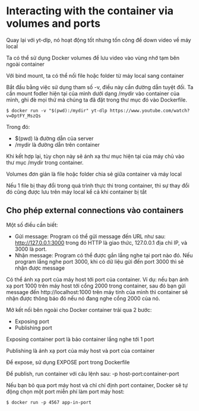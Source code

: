# Interacting with the container via volumes and ports


Quay lại với yt-dlp, nó hoạt động tốt nhưng tốn công để down video về máy local

Ta có thể sử dụng Docker volumes để lưu video vào vùng nhớ tạm bên ngoài container

Với bind mount, ta có thể nối file hoặc folder từ máy local sang container

Bắt đầu bằng việc sử dụng tham số -v, điều này cần đường dẫn tuyệt đối. Ta cần mount fodler hiện tại của mình dưới dạng /mydir vào container của mình, ghi đè mọi thứ mà chúng ta đã đặt trong thư mục đó vào Dockerfile.

```
$ docker run -v "$(pwd):/mydir" yt-dlp https://www.youtube.com/watch?v=DptFY_MszQs
```

Trong đó:

- $(pwd) là đường dẫn của server
- /mydir là đường dẫn trên container

Khi kết hợp lại, tùy chọn này sẽ ánh xạ thư mục hiện tại của máy chủ vào thư mục /mydir trong container.



Volumes đơn giản là file hoặc folder chia sẻ giữa container và máy local

Nếu 1 file bị thay đổi trong quá trình thực thi trong container, thì sự thay đổi đó cũng được lưu trên máy local kể cả khi container bị tắt

## Cho phép external connections vào containers

Một số điều cần biết:

- Gửi message: Program có thể gửi message đến URL như sau: http://127.0.0.1:3000 trong đó HTTP là giao thức, 127.0.0.1 địa chỉ IP, và 3000 là port.
- Nhận message: Program có thể được gắn lắng nghe tại port nào đó. Nếu program lắng nghe port 3000, khi có dữ liệu gửi đến port 3000 thì sẽ nhận được message

Có thể ánh xạ port của máy host tới port của container. Ví dụ: nếu bạn ánh xạ port 1000 trên máy host tới cổng 2000 trong container, sau đó bạn gửi message đến http://localhost:1000 trên máy tính của mình thì container sẽ nhận được thông báo đó nếu nó đang nghe cổng 2000 của nó.

Mở kết nối bên ngoài cho Docker container trải qua 2 bước:

- Exposing port
- Publishing port

Exposing container port là bảo container lắng nghe tới 1 port

Publishing là ánh xạ port của máy host và port của container

Để expose, sử dụng EXPOSE port trong Dockerfile

Để publish, run container với câu lệnh sau: -p host-port:container-port

Nếu bạn bỏ qua port máy host và chỉ chỉ định port container, Docker sẽ tự động chọn một port miễn phí làm port máy host:

```
$ docker run -p 4567 app-in-port
```
